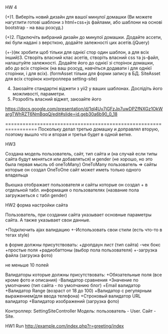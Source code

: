 HW 4

(+)1. Виберіть новий дизайн для вашої минулої домашки (Ви можете нагуглити готові шаблони з html+css+js файлами, або шаблони на основі bootstrap - на ваш розсуд.)

(+)2. Підключіть вибраний дизайн до минулої домашки. Додайте ассети, які були надані з версткою, додайте залежності цих асетів.(jQuery)

(+-)(як зробити щоб тільки для однієї стор один шаблон, а для всіх інший)3. Створіть власний клас асетів, створіть власний css та js-файл, налаштуйте залежності. Додайте його до однієї зі сторінок домашки, або до всіх сторінок (на ваш розсуд, навчіться додавати і для однієї сторінки, і для всіх). (formAsset тільки для форми запису в БД. SiteAsset для всіх сторінок контроллера setting-site)


4. Заюзайте стандартні віджети з yii2 у ваших шаблонах. Дослідіть його можливості, параметри.
5. Розробіть власний віджет, заюзайте його


https://docs.google.com/presentation/d/1ql4Uv7jGFzJp7uwDPZfNXGz1OkWargTWhRZT6NmBqqQ/edit#slide=id.geb30a6b90_0_18

=================================================================
Поскольку делал третью домашку и доправлял вторую, поэтому вышло что и вторая и третья будет в одной ветке.

HW3

Создана модель пользователь, сайт, тип сайта и (на случай если типы сайта будут меняться или добавляться) и gender (не хорошо, но это была первая мысль об oneToMany)
OneToMany пользователь => сайты которые он создал
OneToOne сайт может иметь только одного владельца

Вьюшка отображает пользователя и сайты которые он создал + в отдельной табл. информация о пользователях (название пола загружаеться с табл gender)



HW2
форма настройки сайта

Пользователь, при создании сайта указывает основные параметры сайта. А также указывает свои данные.



+Подключить ajax валидацию
+-Использовать свои стили (есть что-то в тегах style)

в форме должны присутствовать:
+дропдаун лист (тип сайта)
-чек бокс
+простые поля
+радиобаттоны (выбор пола пользователя)
+-загрузка файла (загрузка фото)

не меньше 10 полей

Валидаторы которые должны присутствовать:
+Обязательные поля (все кроме фото и описания)
-Валидатор сравнения
+Значение по умолчанию (тип сайта - по умолчанию блог)
+Email валидатор
+Валидатор Range (возраст от 18 до 100)
+Валидатор с регулярным выражением(для ввода телефона)
+Строковый валидатор
URL валидатор
+Валидатор изображений (загрузка фото)

Контроллер: SettingSiteController
Модель: пользователь - User. Сайт - Site.


HW1
Run http://example.com/index.php?r=greeting/index
